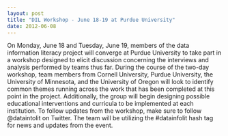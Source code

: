 ```yaml
---
layout: post
title: "DIL Workshop - June 18-19 at Purdue University"
date: 2012-06-08
---
```


On Monday, June 18 and Tuesday, June 19, members of the data information literacy project will converge at Purdue University to take part in a workshop designed to elicit discussion concerning the interviews and analysis performed by teams thus far.
During the course of the two-day workshop, team members from Cornell University, Purdue University, the University of Minnesota, and the University of Oregon will look to identify common themes running across the work that has been completed at this point in the project. Additionally, the group will begin designing possible educational interventions and curricula to be implemented at each institution.
To follow updates from the workshop, make sure to follow @dataintolit on Twitter. The team will be utilizing the #datainfolit hash tag for news and updates from the event.
